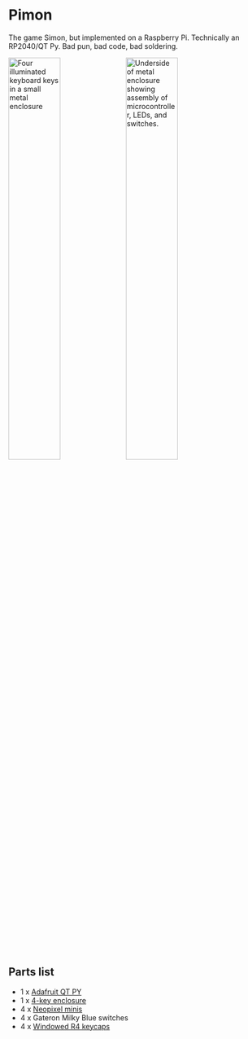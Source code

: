 # Pimon

The game Simon, but implemented on a Raspberry Pi. Technically an RP2040/QT Py. Bad pun, bad code, bad soldering.

<img src="https://user-images.githubusercontent.com/4573/170835412-a51f0670-4a7b-4f69-b1a7-3104cb7ef33c.gif" alt="Four illuminated keyboard keys in a small metal enclosure" width="45%" />
<img src="https://user-images.githubusercontent.com/4573/170834419-9d76d8d1-574d-4218-b028-b0c3b352a767.jpeg" alt="Underside of metal enclosure showing assembly of microcontroller, LEDs, and switches." width="45%" />

## Parts list
- 1 x [Adafruit QT PY](https://www.adafruit.com/product/4900)
- 1 x [4-key enclosure](https://www.adafruit.com/product/5073)
- 4 x [Neopixel minis](https://www.adafruit.com/product/1612)
- 4 x Gateron Milky Blue switches
- 4 x [Windowed R4 keycaps](https://www.adafruit.com/product/5112)
